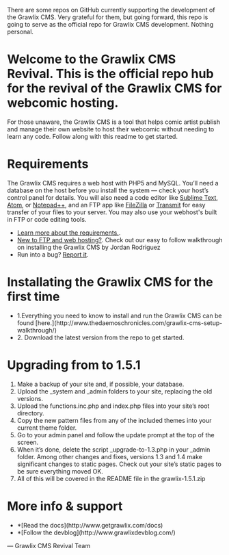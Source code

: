 <p>There are some repos on GitHub currently supporting the development of the Grawlix CMS. Very grateful for them, but going forward, this repo is going to serve as the official repo for Grawlix CMS development. Nothing personal.</p>


# Welcome to the Grawlix CMS Revival. This is the official repo hub for the revival of the Grawlix CMS for webcomic hosting.
For those unaware, the Grawlix CMS is a tool that helps comic artist publish and manage their own website to host their webcomic without needing to learn any code. Follow along with this readme to get started.

# Requirements
The Grawlix CMS requires a web host with PHP5 and MySQL. You’ll need a database on the host before you install the system — check your host’s control panel for details. You will also need a code editor like [Sublime Text](https://www.sublimetext.com/), [Atom](https://atom.io/), or [Notepad++](https://notepad-plus-plus.org/), and an FTP app like [FileZilla](https://filezilla-project.org/) or [Transmit](https://panic.com/transmit/) for easy transfer of your files to your server. You may also use your webhost's built in FTP or code editing tools.

<ul>
  <li><a href="(http://www.getgrawlix.com/docs/1/requirements) ">Learn more about the requirements.</a>.</li>
  <li><a href="http://www.thedaemoschronicles.com/grawlix-cms-setup-walkthrough/">New to FTP and web hosting?</a>. Check out our easy to follow walkthrough on installing the Grawlix CMS by Jordan Rodriguez</li>
<li>Run into a bug? <a href="http://www.grawlixdevblog.com/bugs-report/">Report it</a>.</li>
</ul>

# Installating the Grawlix CMS for the first time
<ul>
  <li>1.Everything you need to know to install and run the Grawlix CMS can be found [here.](http://www.thedaemoschronicles.com/grawlix-cms-setup-walkthrough/)</li>
  <li>2. Download the latest version from the repo to get started.</li>
  </ul>

# Upgrading from to 1.5.1
1. Make a backup of your site and, if possible, your database.
2. Upload the _system and _admin folders to your site, replacing the old versions.
3. Upload the functions.inc.php and index.php files into your site’s root directory.
4. Copy the new pattern files from any of the included themes into your current theme folder.
5. Go to your admin panel and follow the update prompt at the top of the screen.
6. When it’s done, delete the script _upgrade-to-1.3.php in your _admin folder.
Among other changes and fixes, versions 1.3 and 1.4 make significant changes to static pages. Check out your site’s static pages to be sure everything moved OK.
7. All of this will be covered in the README file in the grawlix-1.5.1.zip

# More info & support
<ul>
  <li>*[Read the docs](http://www.getgrawlix.com/docs)</li>
  <li>*[Follow the devblog](http://www.grawlixdevblog.com/)</li>
  </ul>

— Grawlix CMS Revival Team

